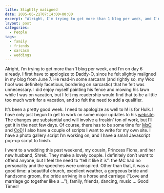 ```yaml
---
title: Slightly maligned
date: 2005-06-21T07:14:00+00:00
excerpt: "Alright, I'm trying to get more than 1 blog per week, and I'm on day 6 already. I first have to apologize to Daddy-O,"
layout: post
categories:
  - People
tags:
  - family
  - friends
  - sarcasm
  - weddings
---
```

Alright, I&#8217;m trying to get more than 1 blog per week, and I&#8217;m on day 6 already. I first have to apologize to Daddy-O, since he felt slightly maligned in my blog from June 7. He read-in some sarcasm (and rightly so, my Woo hoo! was definitely facetious, bordering on sarcastic) that he felt was unnecessary. I did enjoy myself painting his fence and mowing his lawn while I was on vacation, but I felt my readership would find that to be a little too much work for a vacation, and so felt the need to add a qualifier.

It&#8217;s been a pretty good week. I need to apologize as well to h! is for Hulk. I have only just begun to get to work on some major updates to his [website](http://www.ppfhouse.com/). The changes are substantial and will involve a freakin&#8217; ton of work, but I&#8217;ll get it in the next few days. Of course, there has to be some time for [MxO](http://www.gamespot.com/the-matrix-online/) and [CoD](http://www.callofduty.com/)! I also have a couple of scripts I want to write for my own site. I have a photo gallery script I&#8217;m working on, and I have a small Javascript pop-up script to finish.

I went to a wedding this past weekend, my cousin, Princess Fiona, and her new husband, Shrek. They make a lovely couple. I definitely don&#8217;t _want_ to offend anyone, but I feel the need to &#8220;tell it like it is&#8221;: the MC had no personality and the speeches were uninspired. Other than that, it was a good time: a beautiful church, excellent weather, a gorgeous bride and handsome groom, the bride arriving in a horse and carriage (&#8220;Love and marriage go together like a &#8230;&#8221;), family, friends, dancing, music &#8230; Good Times!